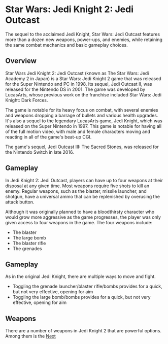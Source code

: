 # Star Wars: Jedi Knight 2: Jedi Outcast

The sequel to the acclaimed Jedi Knight, Star Wars: Jedi Outcast features more than a dozen new weapons, power-ups, and enemies, while retaining the same combat mechanics and basic gameplay choices.

## Overview

Star Wars Jedi Knight 2: Jedi Outcast (known as The Star Wars: Jedi Academy 2 in Japan) is a Star Wars: Jedi Knight 2 game that was released for the Super Nintendo and PC in 1998. Its sequel, Jedi Outcast II, was released for the Nintendo DS in 2001. The game was developed by LucasArts, whose previous work on the franchise included Star Wars: Jedi Knight: Dark Forces.

The game is notable for its heavy focus on combat, with several enemies and weapons dropping a barrage of bullets and various health upgrades. It's also a sequel to the legendary LucasArts game, Jedi Knight, which was released on the Super Nintendo in 1997. This game is notable for having all of the full motion video, with male and female characters moving and reacting in all of the game's beat-up CGI.

The game's sequel, Jedi Outcast III: The Sacred Stones, was released for the Nintendo Switch in late 2016.

## Gameplay

In Jedi Knight 2: Jedi Outcast, players can have up to four weapons at their disposal at any given time. Most weapons require five shots to kill an enemy. Regular weapons, such as the blaster, missile launcher, and shotgun, have a universal ammo that can be replenished by overusing the attack button.

Although it was originally planned to have a bloodthirsty character who would grow more aggressive as the game progresses, the player was only given access to four weapons in the game. The four weapons include:

*   The blaster
*   The large bomb
*   The blaster rifle
*   The grenades

## Gameplay

As in the original Jedi Knight, there are multiple ways to move and fight.

*   Toggling the grenade launcher/blaster rifle/bombs provides for a quick, but not very effective, opening for aim
*   Toggling the large bomb/bombs provides for a quick, but not very effective, opening for aim

## Weapons

There are a number of weapons in Jedi Knight 2 that are powerful options. Among them is the
[Next](98.md)